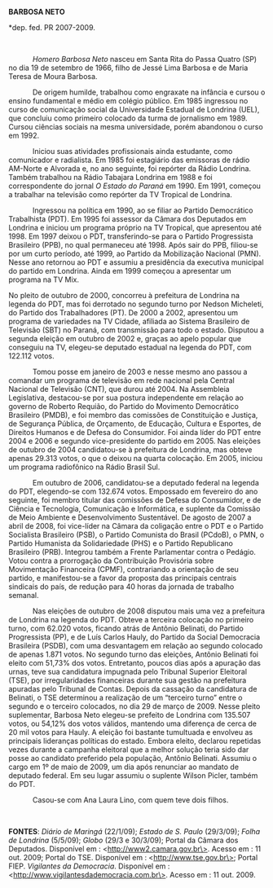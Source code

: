 **BARBOSA NETO**

\*dep. fed. PR 2007-2009.

 

            *Homero Barbosa Neto* nasceu em Santa Rita do Passa Quatro
(SP) no dia 19 de setembro de 1966, filho de Jessé Lima Barbosa e de
Maria Teresa de Moura Barbosa.

            De origem humilde, trabalhou como engraxate na infância e
cursou o ensino fundamental e médio em colégio público. Em 1985
ingressou no curso de comunicação social da Universidade Estadual de
Londrina (UEL), que concluiu como primeiro colocado da turma de
jornalismo em 1989. Cursou ciências sociais na mesma universidade, porém
abandonou o curso em 1992.

            Iniciou suas atividades profissionais ainda estudante, como
comunicador e radialista. Em 1985 foi estagiário das emissoras de rádio
AM-Norte e Alvorada e, no ano seguinte, foi repórter da Rádio Londrina.
Também trabalhou na Rádio Tabajara Londrina em 1988 e foi correspondente
do jornal *O Estado do Paraná* em 1990. Em 1991, começou a trabalhar na
televisão como repórter da TV Tropical de Londrina.

            Ingressou na política em 1990, ao se filiar ao Partido
Democrático Trabalhista (PDT). Em 1995 foi assessor da Câmara dos
Deputados em Londrina e iniciou um programa próprio na TV Tropical, que
apresentou até 1998. Em 1997 deixou o PDT, transferindo-se para o
Partido Progressista Brasileiro (PPB), no qual permaneceu até 1998. Após
sair do PPB, filiou-se por um curto período, até 1999, ao Partido da
Mobilização Nacional (PMN). Nesse ano retornou ao PDT e assumiu a
presidência da executiva municipal do partido em Londrina. Ainda em 1999
começou a apresentar um programa na TV Mix.

No pleito de outubro de 2000, concorreu à prefeitura de Londrina na
legenda do PDT, mas foi derrotado no segundo turno por Nedson Micheleti,
do Partido dos Trabalhadores (PT). De 2000 a 2002, apresentou um
programa de variedades na TV Cidade, afiliada ao Sistema Brasileiro de
Televisão (SBT) no Paraná, com transmissão para todo o estado. Disputou
a segunda eleição em outubro de 2002 e, graças ao apelo popular que
conseguiu na TV, elegeu-se deputado estadual na legenda do PDT, com
122.112 votos.

            Tomou posse em janeiro de 2003 e nesse mesmo ano passou a
comandar um programa de televisão em rede nacional pela Central Nacional
de Televisão (CNT), que durou até 2004. Na Assembleia Legislativa,
destacou-se por sua postura independente em relação ao governo de
Roberto Requião, do Partido do Movimento Democrático Brasileiro (PMDB),
e foi membro das comissões de Constituição e Justiça, de Segurança
Pública, de Orçamento, de Educação, Cultura e Esportes, de Direitos
Humanos e de Defesa do Consumidor. Foi ainda líder do PDT entre 2004 e
2006 e segundo vice-presidente do partido em 2005. Nas eleições de
outubro de 2004 candidatou-se à prefeitura de Londrina, mas obteve
apenas 29.313 votos, o que o deixou na quarta colocação. Em 2005,
iniciou um programa radiofônico na Rádio Brasil Sul.

            Em outubro de 2006, candidatou-se a deputado federal na
legenda do PDT, elegendo-se com 132.674 votos. Empossado em fevereiro do
ano seguinte, foi membro titular das comissões de Defesa do Consumidor,
e de Ciência e Tecnologia, Comunicação e Informática, e suplente da
Comissão de Meio Ambiente e Desenvolvimento Sustentável. De agosto de
2007 a abril de 2008, foi vice-líder na Câmara da coligação entre o PDT
e o Partido Socialista Brasileiro (PSB), o Partido Comunista do Brasil
(PCdoB), o PMN, o Partido Humanista da Solidariedade (PHS) e o Partido
Republicano Brasileiro (PRB). Integrou também a Frente Parlamentar
contra o Pedágio. Votou contra a prorrogação da Contribuição Provisória
sobre Movimentação Financeira (CPMF), contrariando a orientação de seu
partido, e manifestou-se a favor da proposta das principais centrais
sindicais do país, de redução para 40 horas da jornada de trabalho
semanal.

            Nas eleições de outubro de 2008 disputou mais uma vez a
prefeitura de Londrina na legenda do PDT. Obteve a terceira colocação no
primeiro turno, com 62.020 votos, ficando atrás de Antônio Belinati, do
Partido Progressista (PP), e de Luís Carlos Hauly, do Partido da Social
Democracia Brasileira (PSDB), com uma desvantagem em relação ao segundo
colocado de apenas 1.871 votos. No segundo turno das eleições, Antônio
Belinati foi eleito com 51,73% dos votos. Entretanto, poucos dias após a
apuração das urnas, teve sua candidatura impugnada pelo Tribunal
Superior Eleitoral (TSE), por irregularidades financeiras durante sua
gestão na prefeitura apuradas pelo Tribunal de Contas. Depois da
cassação da candidatura de Belinati, o TSE determinou a realização de um
“terceiro turno” entre o segundo e o terceiro colocados, no dia 29 de
março de 2009. Nesse pleito suplementar, Barbosa Neto elegeu-se prefeito
de Londrina com 135.507 votos, ou 54,12% dos votos válidos, mantendo uma
diferença de cerca de 20 mil votos para Hauly. A eleição foi bastante
tumultuada e envolveu as principais lideranças políticas do estado.
Embora eleito, declarou repetidas vezes durante a campanha eleitoral que
a melhor solução teria sido dar posse ao candidato preferido pela
população, Antônio Belinati. Assumiu o cargo em 1º de maio de 2009, um
dia após renunciar ao mandato de deputado federal. Em seu lugar assumiu
o suplente Wilson Picler, também do PDT.

            Casou-se com Ana Laura Lino, com quem teve dois filhos.

           

**FONTES**: *Diário de Maringá* (22/1/09); *Estado de S. Paulo*
(29/3/09); *Folha de Londrina* (5/5/09); *Globo* (29/3 e 30/3/09);
Portal da Câmara dos Deputados. Disponível em :
\<http://www2.camara.gov.br\>. Acesso em : 11 out. 2009; Portal do TSE.
Disponível em : \<http://www.tse.gov.br\>; Portal FIEP. *Vigilantes da
Democracia*. Disponível em :
\<http://www.vigilantesdademocracia.com.br\>. Acesso em : 11 out. 2009.
